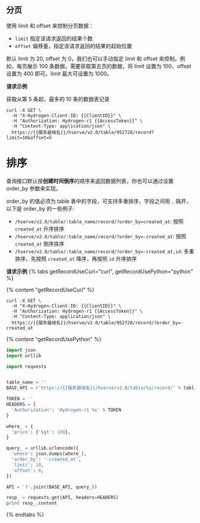 ## 分页

使用 limit 和 offset 来控制分页数据：

- `limit`  指定该请求返回的结果个数
- `offset`  偏移量，指定该请求返回的结果的起始位置

默认 limit 为 20, offset 为 0，我们也可以手动指定 limit 和 offset 来控制。例如，每页展示 100 条数据，需要获取第五页的数据，将 limit  设置为 100、offset 设置为 400 即可。limit 最大可设置为 1000。

**请求示例**

获取从第 5 条起，最多的 10 条的数据表记录
```shell
curl -X GET \
  -H "X-Hydrogen-Client-ID: {{ClientID}}" \
  -H "Authorization: Hydrogen-r1 {{AccessToken}}" \
  -H "Content-Type: application/json" \
  https://{{服务器域名}}/hserve/v2.0/table/952728/record?limit=10&offset=5
```

# 排序

查询接口默认按**创建时间倒序**的顺序来返回数据列表，你也可以通过设置 order_by 参数来实现。

order_by 的值必须为 table 表中的字段，可支持多重排序，字段之间用 `,` 隔开，以下是 order_by 的一些例子:

* `/hserve/v2.0/table/:table_name/record/?order_by=created_at`: 按照 `created_at` 升序排序
* `/hserve/v2.0/table/:table_name/record/?order_by=-created_at`: 按照 `created_at` 倒序排序
* `/hserve/v2.0/table/:table_name/record/?order_by=-created_at,id`: 多重排序，先按照 `created_at` 降序，再按照 `id` 升序排序

**请求示例**
{% tabs getRecordUseCurl="curl", getRecordUsePython="python" %}

{% content "getRecordUseCurl" %}

```shell
curl -X GET \
  -H "X-Hydrogen-Client-ID: {{ClientID}}" \
  -H "Authorization: Hydrogen-r1 {{AccessToken}}" \
  -H "Content-Type: application/json" \
  https://{{服务器域名}}/hserve/v2.0/table/952728/record/?order_by=-created_at
```

{% content "getRecordUsePython" %}

```python
import json
import urllib

import requests


table_name = ''
BASE_API = r'https://{{服务器域名}}/hserve/v2.0/table/%s/record/' % table_name

TOKEN = ''
HEADERS = {
  'Authorization': 'Hydrogen-r1 %s' % TOKEN
}

where_ = {
  'price': {'$gt': 100},
}

query_ = urllib.urlencode({
  'where': json.dumps(where_),
  'order_by': '-created_at',
  'limit': 10,
  'offset': 0,
})

API = '?'.join((BASE_API, query_))

resp_ = requests.get(API, headers=HEADERS)
print resp_.content
```
{% endtabs %}

